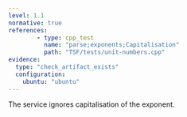 ```yaml
---
level: 1.1
normative: true
references:
        - type: cpp_test
          name: "parse;exponents;Capitalisation"
          path: "TSF/tests/unit-numbers.cpp"
evidence:
  type: "check_artifact_exists"
  configuration:
    ubuntu: "ubuntu"
---
```


The service ignores capitalisation of the exponent.